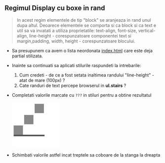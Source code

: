 ## Regimul Display cu boxe in rand

> In acest regim elementele de tip "block" se aranjeaza in rand unul dupa altul.
> Deoarece elementele se comporta si ca block si ca text e util sa va invatati a utiliza proprietatile:
> text-align, font-size, vertical-align, line-height - corespunzatoare componentei text si margin,padding, width, height   - corespunzatoare blocului.


* Sa presupunem ca avem o lista neordonata [index.html](./index.html) care este deja partial stilizata.
* Inainte sa continuati sa aplicati stilurile raspundeti la intrebarile:
  1. Cum credeti - de ce a fost setata inaltimea randului "line-height" - atat de mare (100px) ?
  2. Cate randuri de text percepe browserul in **ul.stairs** ? 

* Completati valorile marcate cu ``` ??? ``` in stiluri pentru a obtine rezultatul 
 
   ![result-1](./result-1.png)

* Schimbati valorile astfel incat treptele sa coboare de la stanga la dreapta   